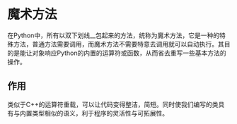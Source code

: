 # 魔术方法

在Python中，所有以双下划线__包起来的方法，统称为魔术方法，它是一种的特殊方法，普通方法需要调用，而魔术方法不需要特意去调用就可以自动执行。其目的是能让对象响应Python的内置的运算符或函数，从而省去重写一些基本方法的操作。

## 作用

类似于C++的运算符重载，可以让代码变得整洁，简短。同时使我们编写的类具有与内置类型相似的语义，利于程序的灵活性与可拓展性。